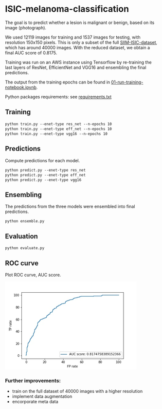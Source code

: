 # ISIC-melanoma-classification

The goal is to predict whether a lesion is malignant or benign, based on its image (photograph).

We used 12119 images for training and 1537 images for testing, with resolution 150x150 pixels. This is only a subset of the full [SIIM-ISIC-dataset](https://www.kaggle.com/c/siim-isic-melanoma-classification/data), which has around 40000 images.
With the reduced dataset, we obtain a final AUC score of 0.8175.

Training was run on an AWS instance using Tensorflow by re-training the last layers of ResNet, EfficientNet and VGG16 and ensembling the final predictions.

The output from the training epochs can be found in [01-run-training-notebook.ipynb](01-run-training-notebook.ipynb). 

Python packages requirements: see [requirements.txt](requirements.txt)

## Training

```
python train.py --enet-type res_net --n-epochs 10
python train.py --enet-type eff_net --n-epochs 10
python train.py --enet-type vgg16 --n-epochs 10
```

## Predictions
Compute predictions for each model. 

```
python predict.py --enet-type res_net 
python predict.py --enet-type eff_net
python predict.py --enet-type vgg16
```

## Ensembling
The predictions from the three models were ensembled into final predictions.

```
python ensemble.py
```

## Evaluation

```
python evaluate.py
```

## ROC curve
Plot ROC curve, AUC score.

![ROC curve of the final model](results/plots/roc_curve.jpg)

### Further improvements:
- train on the full dataset of 40000 images with a higher resolution
- implement data augmentation
- encorporate meta data

